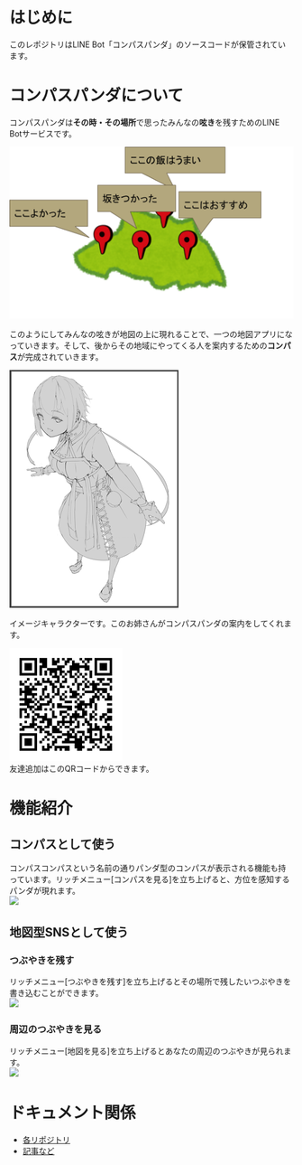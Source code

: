# はじめに
このレポジトリはLINE Bot「コンパスパンダ」のソースコードが保管されています。

# コンパスパンダについて
コンパスパンダは**その時・その場所**で思ったみんなの**呟き**を残すためのLINE Botサービスです。  

![img](./assets/イメージ図.png "イメージ図")

このようにしてみんなの呟きが地図の上に現れることで、一つの地図アプリになっていきます。そして、後からその地域にやってくる人を案内するための**コンパス**が完成されていきます。

![img](./assets/image.png "イメージ図")

イメージキャラクターです。このお姉さんがコンパスパンダの案内をしてくれます。

![img](./assets/QR.png "QR")  
友達追加はこのQRコードからできます。</br>

# 機能紹介

## コンパスとして使う
コンパスコンパスという名前の通りパンダ型のコンパスが表示される機能も持っています。リッチメニュー[コンパスを見る]を立ち上げると、方位を感知するパンダが現れます。  
<img src="./assets/compass.gif" width=40%>

## 地図型SNSとして使う

### つぶやきを残す
リッチメニュー[つぶやきを残す]を立ち上げるとその場所で残したいつぶやきを書き込むことができます。  
<img src="./assets/tweet.gif" width=40%>

### 周辺のつぶやきを見る
リッチメニュー[地図を見る]を立ち上げるとあなたの周辺のつぶやきが見られます。  
<img src="./assets/map.gif" width=40%>

# ドキュメント関係

- [各リポジトリ](./doc/components.md)
- [記事など](./doc/articles.md)